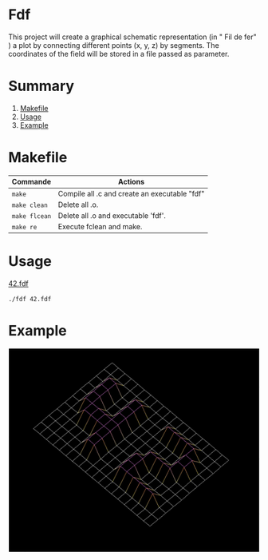 # Fdf
This project will create a graphical schematic representation (in " Fil de fer" ) a plot by connecting different points (x, y, z) by segments. The coordinates of the field will be stored in a file passed as parameter.


# Summary
 1. [Makefile](#makefile)
 2. [Usage](#usage)
 3. [Example](#exemple)

# <a name="makefile">Makefile</a>

| Commande       	|  Actions 	|
|----------------	|----------	|
| `make`      	  | Compile all .c and create an executable "fdf"  	|
| `make clean`    | Delete all .o.  	|
| `make flcean`  	| Delete all .o and executable 'fdf'.  	|
| `make re` 	 	| Execute fclean and make.  	|

# <a name="usage">Usage</a>

[42.fdf](https://github.com/eml-trm/fdf/blob/master/42.fdf)

    ./fdf 42.fdf

# <a name="exemple">Example</a>

![fdf](https://github.com/eml-trm/fdf/blob/master/fdf.png?raw=true)
